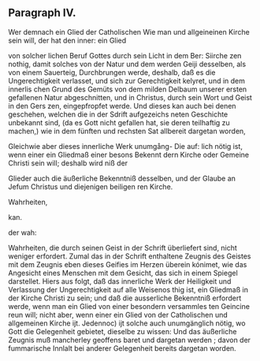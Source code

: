 

<!-- Seite 383 -->
Paragraph  IV.
--------------

Wer demnach ein Glied der Catholischen Wie man und allgeineinen Kirche sein will, der hat den inner: ein Glied

von solcher lichen Beruf Gottes durch sein Licht in dem Ber: Siirche zen nothig, damit solches von der Natur und dem werden Geiji desselben, als von einem Sauerteig, Durchbrungen werde, deshalb, daß es die Ungerechtigkeit verlasset, und sich zur Gerechtigkeit kelyret, und in dem innerlis chen Grund des Gemüts von dem milden Delbaum unserer ersten gefallenen Natur abgeschnitten, und in Christus, durch sein Wort und Geist in den Gers zen, eingepfropfet werde. Und dieses kan auch bei denen geschehen, welchen die in der Sdrift aufgezeichs neten Geschichte unbekannt sind, (da es Gott nicht gefallen hat, sie deren teilhaftig zu machen,) wie in dem fünften und rechsten Sat allbereit dargetan worden,

Gleichwie aber dieses innerliche Werk unumgång- Die auf: lich nötig ist, wenn einer ein Gliedmaß einer besons Bekennt dern Kirche oder Gemeine Christi sein will; deshalb wird niß der

Glieder auch die äußerliche Bekenntniß desselben, und der Glaube an Jefum Christus und diejenigen beiligen ren Kirche.

Wahrheiten,

kan.

der wah:
<!-- Seite 384 -->
Wahrheiten, die durch seinen Geist in der Schrift überliefert sind, nicht weniger erfordert. Zumal das in der Schrift enthaltene Zeugnis des Geistes mit dem Zeugnis eben dieses Geifies im Herzen überein kónimet, wie das Angesicht eines Menschen mit dem Gesicht, das sich in einem Spiegel darstellet. Hiers aus folgt, daß das innerliche Werk der Heiligkeit und Verlassung der Ungerechtigkeit auf alle Weisenos thig ist, ein Gliedmaß in der Kirche Christi zu sein; und daß die ausserliche Bekenntniß erfordert werde, wenn man ein Glied von einer besondern versammles ten Geincine reun will; nicht aber, wenn einer ein Glied von der Catholischen und allgemeinen Kirche ijt. Jedennoc) ijt solche auch unumgänglich nötig, wo Gott die Gelegenheit gebietet, dieselbe zu wissen: Und das äußerliche Zeugnis muß mancherley geoffens baret und dargetan werden ; davon der fummarische Innlalt bei anderer Gelegenheit bereits dargetan worden.
